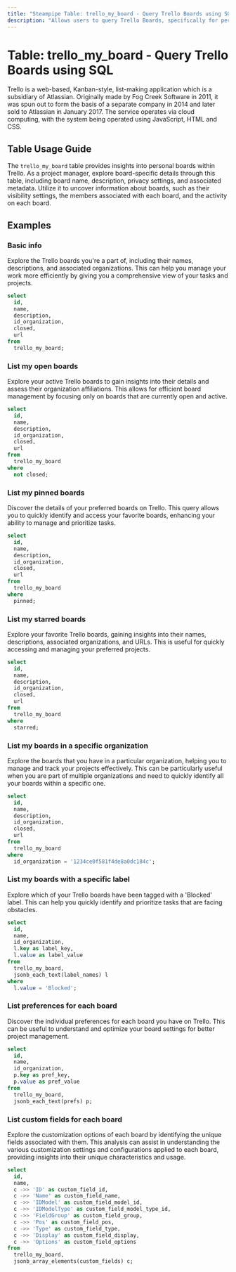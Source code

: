```yaml
---
title: "Steampipe Table: trello_my_board - Query Trello Boards using SQL"
description: "Allows users to query Trello Boards, specifically for personal boards, providing insights into board details and activity."
---
```


# Table: trello_my_board - Query Trello Boards using SQL

Trello is a web-based, Kanban-style, list-making application which is a subsidiary of Atlassian. Originally made by Fog Creek Software in 2011, it was spun out to form the basis of a separate company in 2014 and later sold to Atlassian in January 2017. The service operates via cloud computing, with the system being operated using JavaScript, HTML and CSS.

## Table Usage Guide

The `trello_my_board` table provides insights into personal boards within Trello. As a project manager, explore board-specific details through this table, including board name, description, privacy settings, and associated metadata. Utilize it to uncover information about boards, such as their visibility settings, the members associated with each board, and the activity on each board.

## Examples

### Basic info
Explore the Trello boards you're a part of, including their names, descriptions, and associated organizations. This can help you manage your work more efficiently by giving you a comprehensive view of your tasks and projects.

```sql
select
  id,
  name,
  description,
  id_organization,
  closed,
  url
from 
  trello_my_board;
``` 

### List my open boards
Explore your active Trello boards to gain insights into their details and assess their organization affiliations. This allows for efficient board management by focusing only on boards that are currently open and active.

```sql
select
  id,
  name,
  description,
  id_organization,
  closed,
  url
from
  trello_my_board
where
  not closed;
```

### List my pinned boards
Discover the details of your preferred boards on Trello. This query allows you to quickly identify and access your favorite boards, enhancing your ability to manage and prioritize tasks.

```sql
select
  id,
  name,
  description,
  id_organization,
  closed,
  url
from
  trello_my_board
where
  pinned;
```

### List my starred boards
Explore your favorite Trello boards, gaining insights into their names, descriptions, associated organizations, and URLs. This is useful for quickly accessing and managing your preferred projects.

```sql
select
  id,
  name,
  description,
  id_organization,
  closed,
  url 
from
  trello_my_board
where
  starred;
```

### List my boards in a specific organization
Explore the boards that you have in a particular organization, helping you to manage and track your projects effectively. This can be particularly useful when you are part of multiple organizations and need to quickly identify all your boards within a specific one.

```sql
select
  id,
  name,
  description,
  id_organization,
  closed,
  url
from
  trello_my_board
where
  id_organization = '1234ce0f581f4de8a0dc184c';
```

### List my boards with a specific label
Explore which of your Trello boards have been tagged with a 'Blocked' label. This can help you quickly identify and prioritize tasks that are facing obstacles.

```sql
select
  id,
  name,
  id_organization,
  l.key as label_key,
  l.value as label_value
from
  trello_my_board,
  jsonb_each_text(label_names) l
where
  l.value = 'Blocked';
```

### List preferences for each board
Discover the individual preferences for each board you have on Trello. This can be useful to understand and optimize your board settings for better project management.

```sql
select
  id,
  name,
  id_organization,
  p.key as pref_key,
  p.value as pref_value
from
  trello_my_board,
  jsonb_each_text(prefs) p;
```

### List custom fields for each board
Explore the customization options of each board by identifying the unique fields associated with them. This analysis can assist in understanding the various customization settings and configurations applied to each board, providing insights into their unique characteristics and usage.

```sql
select
  id,
  name,
  c ->> 'ID' as custom_field_id,
  c ->> 'Name' as custom_field_name,
  c ->> 'IDModel' as custom_field_model_id,
  c ->> 'IDModelType' as custom_field_model_type_id,
  c ->> 'FieldGroup' as custom_field_group,
  c ->> 'Pos' as custom_field_pos,
  c ->> 'Type' as custom_field_type,
  c ->> 'Display' as custom_field_display,
  c ->> 'Options' as custom_field_options
from
  trello_my_board,
  jsonb_array_elements(custom_fields) c;
```